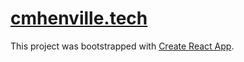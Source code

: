 # [cmhenville.tech](cmhenville.tech)

This project was bootstrapped with [Create React App](https://github.com/facebook/create-react-app).
